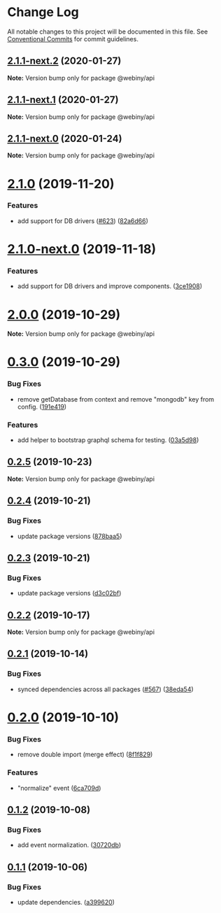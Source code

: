 # Change Log

All notable changes to this project will be documented in this file.
See [Conventional Commits](https://conventionalcommits.org) for commit guidelines.

## [2.1.1-next.2](https://github.com/webiny/webiny-js/compare/@webiny/api@2.1.1-next.1...@webiny/api@2.1.1-next.2) (2020-01-27)

**Note:** Version bump only for package @webiny/api





## [2.1.1-next.1](https://github.com/webiny/webiny-js/compare/@webiny/api@2.1.1-next.0...@webiny/api@2.1.1-next.1) (2020-01-27)

**Note:** Version bump only for package @webiny/api





## [2.1.1-next.0](https://github.com/webiny/webiny-js/compare/@webiny/api@2.1.0...@webiny/api@2.1.1-next.0) (2020-01-24)

**Note:** Version bump only for package @webiny/api





# [2.1.0](https://github.com/webiny/webiny-js/compare/@webiny/api@2.0.0...@webiny/api@2.1.0) (2019-11-20)


### Features

* add support for DB drivers ([#623](https://github.com/webiny/webiny-js/issues/623)) ([82a6d66](https://github.com/webiny/webiny-js/commit/82a6d66d5ad96e4da13c035d2524c03bd50a7dff))





# [2.1.0-next.0](https://github.com/webiny/webiny-js/compare/@webiny/api@2.0.0...@webiny/api@2.1.0-next.0) (2019-11-18)


### Features

* add support for DB drivers and improve components. ([3ce1908](https://github.com/webiny/webiny-js/commit/3ce1908))





# [2.0.0](https://github.com/webiny/webiny-js/compare/@webiny/api@0.3.0...@webiny/api@2.0.0) (2019-10-29)

**Note:** Version bump only for package @webiny/api





# [0.3.0](https://github.com/webiny/webiny-js/compare/@webiny/api@0.2.5...@webiny/api@0.3.0) (2019-10-29)


### Bug Fixes

* remove getDatabase from context and remove "mongodb" key from config. ([191e419](https://github.com/webiny/webiny-js/commit/191e419))


### Features

* add helper to bootstrap graphql schema for testing. ([03a5d98](https://github.com/webiny/webiny-js/commit/03a5d98))





## [0.2.5](https://github.com/webiny/webiny-js/compare/@webiny/api@0.2.4...@webiny/api@0.2.5) (2019-10-23)

**Note:** Version bump only for package @webiny/api





## [0.2.4](https://github.com/webiny/webiny-js/compare/@webiny/api@0.2.3...@webiny/api@0.2.4) (2019-10-21)


### Bug Fixes

* update package versions ([878baa5](https://github.com/webiny/webiny-js/commit/878baa51dd747e3a2962da89cbb68ea15779a04f))





## [0.2.3](https://github.com/webiny/webiny-js/compare/@webiny/api@0.2.2...@webiny/api@0.2.3) (2019-10-21)


### Bug Fixes

* update package versions ([d3c02bf](https://github.com/webiny/webiny-js/commit/d3c02bfe2b47f474d8a1a474ee937207d8e941e8))





## [0.2.2](https://github.com/webiny/webiny-js/compare/@webiny/api@0.2.1...@webiny/api@0.2.2) (2019-10-17)

**Note:** Version bump only for package @webiny/api





## [0.2.1](https://github.com/webiny/webiny-js/compare/@webiny/api@0.2.0...@webiny/api@0.2.1) (2019-10-14)


### Bug Fixes

* synced dependencies across all packages ([#567](https://github.com/webiny/webiny-js/issues/567)) ([38eda54](https://github.com/webiny/webiny-js/commit/38eda547bead6e8a2c46875730bbcd8f1227e475))





# [0.2.0](https://github.com/webiny/webiny-js/compare/@webiny/api@0.1.2...@webiny/api@0.2.0) (2019-10-10)


### Bug Fixes

* remove double import (merge effect) ([8f1f829](https://github.com/webiny/webiny-js/commit/8f1f829))


### Features

* "normalize" event ([6ca709d](https://github.com/webiny/webiny-js/commit/6ca709d))





## [0.1.2](https://github.com/webiny/webiny-js/compare/@webiny/api@0.1.1...@webiny/api@0.1.2) (2019-10-08)


### Bug Fixes

* add event normalization. ([30720db](https://github.com/webiny/webiny-js/commit/30720db))





## [0.1.1](https://github.com/webiny/webiny-js/compare/@webiny/api@0.1.0...@webiny/api@0.1.1) (2019-10-06)


### Bug Fixes

* update dependencies. ([a399620](https://github.com/webiny/webiny-js/commit/a399620))
